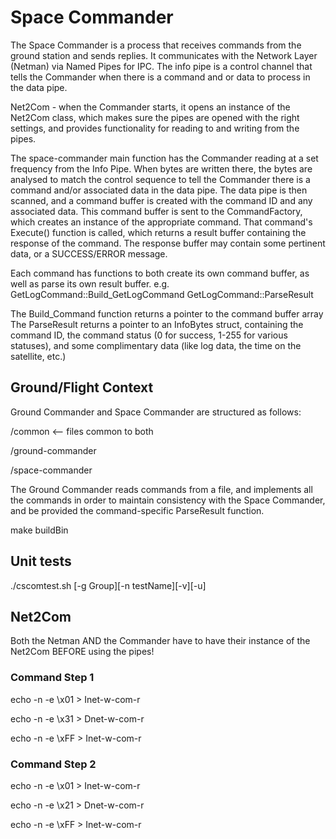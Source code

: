# Space Commander

The Space Commander is a process that receives commands from the ground station and sends replies. It communicates with the Network Layer (Netman) via Named Pipes for IPC. The info pipe is a control channel that tells the Commander when there is a command and or data to process in the data pipe. 

Net2Com - when the Commander starts, it opens an instance of the Net2Com class, which makes sure the pipes are opened with the right settings, and provides functionality for reading to and writing from the pipes. 

The space-commander main function has the Commander reading at a set frequency from the Info Pipe. When bytes are written there, the bytes are analysed to match the control sequence to tell the Commander there is a command and/or associated data in the data pipe. The data pipe is then scanned, and a command buffer is created with the command ID and any associated data. This command buffer is sent to the CommandFactory, which creates an instance of the appropriate command. That command's Execute() function is called, which returns a result buffer containing the response of the command. The response buffer may contain some pertinent data, or a SUCCESS/ERROR message. 

Each command has functions to both create its own command buffer, as well as parse its own result buffer. 
e.g.
GetLogCommand::Build_GetLogCommand
GetLogCommand::ParseResult

The Build_Command function returns a pointer to the command buffer array
The ParseResult returns a pointer to an InfoBytes struct, containing the command ID, the command status (0 for success, 1-255 for various statuses), and some complimentary data (like log data, the time on the satellite, etc.)

## Ground/Flight Context
Ground Commander and Space Commander are structured as follows:

/common <-- files common to both

/ground-commander

/space-commander

The Ground Commander reads commands from a file, and implements all the commands in order to maintain consistency with the Space Commander, and be provided the command-specific ParseResult function. 

make buildBin

## Unit tests

./cscomtest.sh  [-g Group][-n testName][-v][-u]

## Net2Com

Both the Netman AND the Commander have to have their instance of the Net2Com BEFORE using the pipes!


### Command Step 1

echo -n -e \\x01 > Inet-w-com-r 

echo -n -e \\x31 > Dnet-w-com-r 

echo -n -e \\xFF > Inet-w-com-r

### Command Step 2

echo -n -e \\x01 > Inet-w-com-r 

echo -n -e \\x21 > Dnet-w-com-r 

echo -n -e \\xFF > Inet-w-com-r
